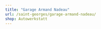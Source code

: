 ```yaml
---
title: "Garage Armand Nadeau"
url: /saint-georges/garage-armand-nadeau/
shop: Autowerkstatt
---
```

